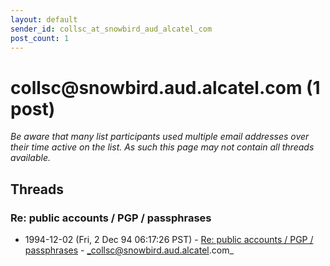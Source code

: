 ```yaml
---
layout: default
sender_id: collsc_at_snowbird_aud_alcatel_com
post_count: 1
---
```


# collsc<span>@</span>snowbird.aud.alcatel.com (1 post)

_Be aware that many list participants used multiple email addresses over their time active on the list. As such this page may not contain all threads available._

## Threads

### Re: public accounts / PGP / passphrases
+ 1994-12-02 (Fri, 2 Dec 94 06:17:26 PST) - [Re: public accounts / PGP / passphrases](/archive/1994/12/ac60c76e6586cb6ae4f6447df5affeaba36d549ddb0d3368b7550b6501cf605b) - _collsc@snowbird.aud.alcatel.com_

